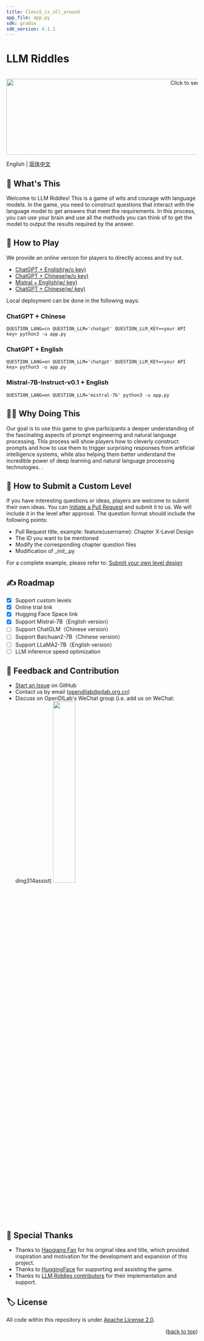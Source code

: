 ```yaml
---
title: ClessS_is_all_around
app_file: app.py
sdk: gradio
sdk_version: 4.1.1
---
```

# LLM Riddles

<div align="center">
	<br>
	<a href="https://github.com/opendilab/LLMRiddles/blob/main/llmriddles/assets/banner.svg">
		<img src="https://github.com/opendilab/LLMRiddles/blob/main/llmriddles/assets/banner.svg" width="1000" height="200" alt="Click to see the source">
	</a>
	<br>
</div>

English | [简体中文](https://github.com/opendilab/LLMRiddles/blob/main/README_zh.md)

## :thinking: What's This

Welcome to LLM Riddles! This is a game of wits and courage with language models. In the game, you need to construct
questions that interact with the language model to get answers that meet the requirements. In this process, you can use
your brain and use all the methods you can think of to get the model to output the results required by the answer.

## :space_invader: How to Play

We provide an online version for players to directly access and try out.

- [ChatGPT + English(w/o key)](https://huggingface.co/spaces/OpenDILabCommunity/LLMRiddlesChatGPTEN)
- [ChatGPT + Chinese(w/o key)](https://huggingface.co/spaces/OpenDILabCommunity/LLMRiddlesChatGPTCN)
- [Mistral + English(w/ key)](https://d9b451a97791dd8ef3.gradio.live)
- [ChatGPT + Chinese(w/ key)](http://llmriddles.opendilab.net/)

Local deployment can be done in the following ways:

### ChatGPT + Chinese

```shell
QUESTION_LANG=cn QUESTION_LLM='chatgpt' QUESTION_LLM_KEY=<your API key> python3 -u app.py
```

### ChatGPT + English

```shell
QUESTION_LANG=en QUESTION_LLM='chatgpt' QUESTION_LLM_KEY=<your API key> python3 -u app.py
```

### Mistral-7B-Instruct-v0.1 + English

```shell
QUESTION_LANG=en QUESTION_LLM='mistral-7b' python3 -u app.py
```

## :technologist: Why Doing This

Our goal is to use this game to give participants a deeper understanding of the fascinating aspects of prompt
engineering and natural language processing. This process will show players how to cleverly construct prompts and how to
use them to trigger surprising responses from artificial intelligence systems, while also helping them better understand
the incredible power of deep learning and natural language processing technologies. .

## :raising_hand: How to Submit a Custom Level

If you have interesting questions or ideas, players are welcome to submit their own ideas. You
can [Initiate a Pull Request](https://github.com/opendilab/LLMRiddles/compare) and submit it to us. We will include it
in the level after approval.
The question format should include the following points:

- Pull Request title, example: feature(username): Chapter X-Level Design
- The ID you want to be mentioned
- Modify the corresponding chapter question files
- Modification of \__init__.py

For a complete example, please refer to: [Submit your own level design](https://github.com/opendilab/LLMRiddles/pull/6)

## :writing_hand: Roadmap

- [x] Support custom levels
- [x] Online trial link
- [x] Hugging Face Space link
- [x] Support Mistral-7B（English version）
- [ ] Support ChatGLM（Chinese version）
- [ ] Support Baichuan2-7B（Chinese version）
- [ ] Support LLaMA2-7B（English version）
- [ ] LLM inference speed optimization

## :speech_balloon: Feedback and Contribution

- [Start an Issue](https://github.com/opendilab/CodeMorpheus/issues/new/choose) on GitHub
- Contact us by email (opendilab@pjlab.org.cn)
- Discuss on OpenDILab's WeChat group (i.e. add us on WeChat: ding314assist)
  <img src=https://github.com/opendilab/LLMRiddles/blob/main/llmriddles/assets/wechat.jpeg width=35% />

## :star2: Special Thanks

- Thanks to [Haoqiang Fan](https://www.zhihu.com/people/haoqiang-fan) for his original idea and title, which provided
  inspiration and motivation for the development and expansion of this project.
- Thanks to [HuggingFace](https://huggingface.co) for supporting and assisting the game.
- Thanks to [LLM Riddles contributors](https://github.com/opendilab/LLMRiddles/graphs/contributors) for their
  implementation and support.

## :label: License

All code within this repository is under [Apache License 2.0](https://www.apache.org/licenses/LICENSE-2.0).

<p align="right">(<a href="#top">back to top</a>)</p>
